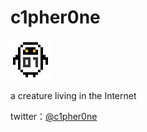 c1pher0ne
=========

<img src="static/img/c1pher0ne_on.png" />

a creature living in the Internet

twitter：[@c1pher0ne](http://twitter.com/c1pher0ne)
